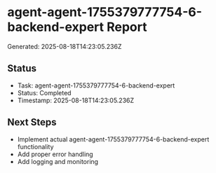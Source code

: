 # agent-agent-1755379777754-6-backend-expert Report

Generated: 2025-08-18T14:23:05.236Z

## Status
- Task: agent-agent-1755379777754-6-backend-expert
- Status: Completed
- Timestamp: 2025-08-18T14:23:05.236Z

## Next Steps
- Implement actual agent-agent-1755379777754-6-backend-expert functionality
- Add proper error handling
- Add logging and monitoring
